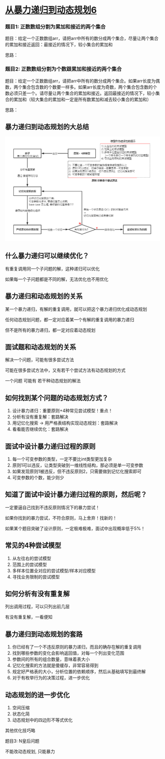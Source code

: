 # [从暴力递归到动态规划6](https://www.bilibili.com/video/BV1K9vaeSEvX)

### 题目1: 正数数组分割为累加和接近的两个集合

题目：给定一个正数数组arr，请把arr中所有的数分成两个集合，尽量让两个集合的累加和接近返回：最接近的情况下，较小集合的累加和

思路：

### 题目2: 正数数组分割为个数跟累加和接近的两个集合

题目：给定一个正数数组arr，请把arr中所有的数分成两个集合。如果arr长度为偶数，两个集合包含数的个数要一样多。如果arr长度为奇数，两个集合包含数的个数必须只差一个。请尽量让两个集合的累加和接近。返回最接近的情况下，较小集合的累加和（较大集合的累加和一定是所有数累加和减去较小集合的累加和）

思路：

## 暴力递归到动态规划的大总结

![](./Assets/EP24_01.png)

## 什么暴力递归可以继续优化？

有重复调用同一个子问题的解，这种递归可以优化

如果每一个子问题都是不同的解，无法优化也不用优化


## 暴力递归和动态规划的关系

某一个暴力递归，有解的重复调用，就可以把这个暴力递归优化成动态规划

任何动态规划问题，都一定对应着某一个有解的重复调用的暴力递归

但不是所有的暴力递归，都一定对应着动态规划


## 面试题和动态规划的关系
解决一个问题，可能有很多尝试方法

可能在很多尝试方法中，又有若干个尝试方法有动态规划的方式

一个问题   可能有   若干种动态规划的解法


## 如何找到某个问题的动态规划方式？

1. 设计暴力递归：重要原则+4种常见尝试模型！重点！
2. 分析有没有重复解：套路解决
3. 用记忆化搜索 -> 用严格表结构实现动态规划：套路解决
4. 看看能否继续优化：套路解决

## 面试中设计暴力递归过程的原则

1. 每一个可变参数的类型，一定不要比int类型更加复杂
2. 原则1可以违反，让类型突破到一维线性结构，那必须是单一可变参数
3. 如果发现原则1被违反，但不违反原则2，只需要做到记忆化搜索即可
4. 可变参数的个数，能少则少

## 知道了面试中设计暴力递归过程的原则，然后呢？
一定要逼自己找到不违反原则情况下的暴力尝试！

如果你找到的暴力尝试，不符合原则，马上舍弃！找新的！

如果某个题目突破了设计原则，一定极难极难，面试中出现概率低于5%！

## 常见的4种尝试模型

1. 从左往右的尝试模型
2. 范围上的尝试模型
3. 多样本位置全对应的尝试模型/样本对应模型
4. 寻找业务限制的尝试模型

## 如何分析有没有重复解

列出调用过程，可以只列出前几层

有没有重复解，一看便知

## 暴力递归到动态规划的套路

1. 你已经有了一个不违反原则的暴力递归，而且的确存在解的重复调用  
2. 找到哪些参数的变化会影响返回值，对每一个列出变化范围  
3. 参数间的所有的组合数量，意味着表大小  
4. 记忆化搜索的方法就是傻缓存，非常容易得到  
5. 规定好严格表的大小，分析位置的依赖顺序，然后从基础填写到最终解  
6. 对于有枚举行为的决策过程，进一步优化  


## 动态规划的进一步优化

1. 空间压缩
2. 状态化简
3. 动态规划中的四边形不等式优化

其他优化技巧略

题目3: N皇后问题

不能改动态规划, 只能暴力